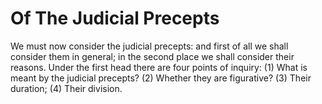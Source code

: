 # Of The Judicial Precepts

We must now consider the judicial precepts: and first of all we shall consider them in general; in the second place we shall consider their reasons. Under the first head there are four points of inquiry:
(1) What is meant by the judicial precepts?
(2) Whether they are figurative?
(3) Their duration;
(4) Their division.